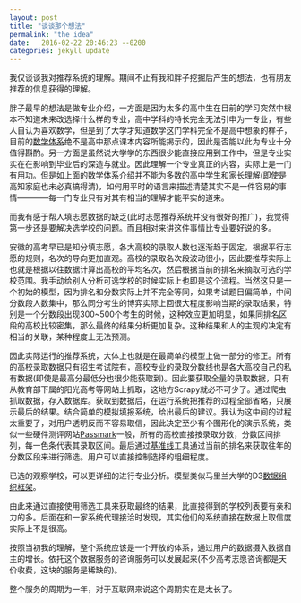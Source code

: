 ```yaml
---
layout: post
title: "谈谈那个想法"
permalink: "the idea"
date:   2016-02-22 20:46:23 --0200
categories: jekyll update
---
```


我仅谈谈我对推荐系统的理解。期间不止有我和胖子挖掘后产生的想法，也有朋友推荐的信息获得的理解。

胖子最早的想法是做专业介绍，一方面是因为太多的高中生在目前的学习突然中根本不知道未来改选择什么样的专业，高中学科的特长完全无法引申为一专业，有些人自认为喜欢数学，但是到了大学才知道数学这门学科完全不是高中想象的样子，目前的[数学体系][mathsystem]绝不是高中那点课本内容所能揭示的，因此是否能以此为专业十分值得斟酌。另一方面是虽然说大学学的东西很少能直接应用到工作中，但是专业实实在在影响到毕业后的深造与就业。因此理解一个专业真正的内容，实际上是一门有用功。但是如上面的数学体系介绍并不能为多数的高中学生和家长理解(即使是高知家庭也未必真搞得清)，如何用平时的语言来描述清楚其实不是一件容易的事情————每一门专业只有对其有相当的理解才能平实的道来。

而我有感于帮人填志愿数据的缺乏(此时志愿推荐系统并没有很好的推广)，我觉得第一步还是要解决选学校的问题。而且相对来讲这件事情比专业要好说的多。

安徽的高考早已是知分填志愿，各大高校的录取人数也逐渐趋于固定，根据平行志愿的规则，名次的导向更加直观。高校的录取名次段波动很小，因此要推荐实际上也就是根据以往数据计算出高校的平均名次，然后根据当前的排名来摘取可选的学校范围。我手动给别人分析可选学校的时候实际上也即是这个流程。当然这只是一个初始的模型，因为排名和分数实际上并不完全等同，如果考试题目偏简单，中间分数段人数集中，那么同分考生的博弈实际上回很大程度影响当期的录取结果，特别是一个分数段出现300~500个考生的时候，这种效应更加明显，如果同排名区段的高校比较密集，那么最终的结果分析更加复杂。这种结果和人的主观的决定有相当的关联，某种程度上无法预测。

因此实际运行的推荐系统，大体上也就是在最简单的模型上做一部分的修正。所有的高校录取数据只有招生考试院有，高校专业的录取分数线也是各大高校自己的私有数据(即使是最高分最低分也很少能获取到)。因此要获取全量的录取数据，只有从教育部下属的阳光高考等网站上抓取，这地方Scrapy就必不可少了。通过爬虫抓取数据，存入数据库。获取到数据后，在运行系统把推荐的过程全部省略，只展示最后的结果。结合简单的模拟填报系统，给出最后的建议。我认为这中间的过程太重要了，对用户透明反而不容易取信，因此决定至少有个图形化的演示系统，类似一些硬件测评网站[Passmark][passmark]一般，所有的高校直接按录取分数，分数区间排列，每一色条代表其录取区间。最后通过[基准线][cubism]工具通过当前的排名来获取往年的分数区段来进行筛选。用户可以直接控制选择的粗细程度。

已选的观察学校，可以更详细的进行专业分析。模型类似马里兰大学的D3[数据组织框架][keshif]。

由此来通过直接使用筛选工具来获取最终的结果，比直接得到的学校列表要有亲和力的多。后面在和一家系统代理接洽时发现，其实他们的系统直接在数据上取信度实际上不是很高。

按照当初我的理解，整个系统应该是一个开放的体系，通过用户的数据摄入数据自主的增长。依托这个数据服务的咨询服务可以发展起来(不少高考志愿咨询都是天价收费，这块的服务是稀缺的)。

整个服务的周期为一年，对于互联网来说这个周期实在是太长了。

[mathsystem]:http://blog.jobbole.com/94591/
[passmark]:http://www.cpubenchmark.net/
[cubism]:http://square.github.io/cubism/
[keshif]:http://keshif.me/